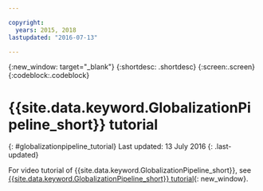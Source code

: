 ```yaml
---

copyright:
  years: 2015, 2018
lastupdated: "2016-07-13"

---
```


{:new_window: target="_blank"}
{:shortdesc: .shortdesc}
{:screen:.screen}
{:codeblock:.codeblock}

# {{site.data.keyword.GlobalizationPipeline_short}} tutorial
{: #globalizationpipeline_tutorial}
Last updated: 13 July 2016
{: .last-updated}

For video tutorial of {{site.data.keyword.GlobalizationPipeline_short}}, see [{{site.data.keyword.GlobalizationPipeline_short}} tutorial](https://www.youtube.com/watch?v=lqrs3PFaX_M&feature=youtu.be){: new_window}.

